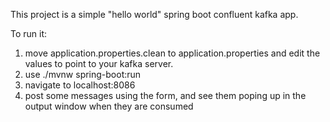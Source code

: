 This project is a simple "hello world" spring boot confluent kafka app.

To run it:
1) move application.properties.clean to application.properties and edit the values to point to your kafka server.
2) use ./mvnw spring-boot:run
3) navigate to localhost:8086
4) post some messages using the form, and see them poping up in the output window when they are consumed



